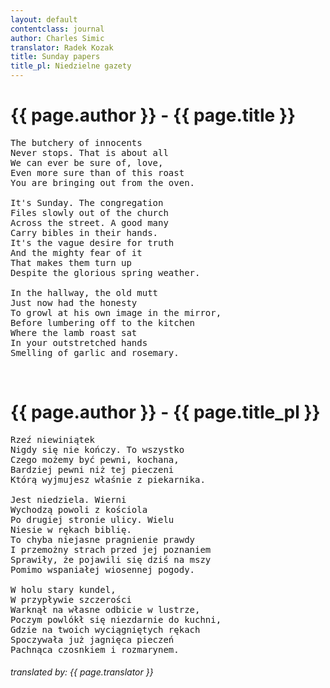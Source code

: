 ```yaml
---
layout: default
contentclass: journal
author: Charles Simic
translator: Radek Kozak
title: Sunday papers
title_pl: Niedzielne gazety
---
```


<h1 class="poem-title">{{ page.author }} - {{ page.title }}</h1>

<pre class="poem">
The butchery of innocents
Never stops. That is about all
We can ever be sure of, love,
Even more sure than of this roast
You are bringing out from the oven.

It's Sunday. The congregation
Files slowly out of the church
Across the street. A good many
Carry bibles in their hands.
It's the vague desire for truth
And the mighty fear of it
That makes them turn up
Despite the glorious spring weather.

In the hallway, the old mutt
Just now had the honesty
To growl at his own image in the mirror,
Before lumbering off to the kitchen
Where the lamb roast sat
In your outstretched hands
Smelling of garlic and rosemary.
</pre>
<br/>
<h1 id="pl" class="poem-title">{{ page.author }} - {{ page.title_pl }}</h1>

<pre class="poem">
Rzeź niewiniątek 
Nigdy się nie kończy. To wszystko
Czego możemy być pewni, kochana,
Bardziej pewni niż tej pieczeni
Którą wyjmujesz właśnie z piekarnika.

Jest niedziela. Wierni
Wychodzą powoli z kościola
Po drugiej stronie ulicy. Wielu
Niesie w rękach biblię.
To chyba niejasne pragnienie prawdy
I przemożny strach przed jej poznaniem
Sprawiły, że pojawili się dziś na mszy
Pomimo wspaniałej wiosennej pogody.

W holu stary kundel,
W przypływie szczerości
Warknął na własne odbicie w lustrze,
Poczym powlókł się niezdarnie do kuchni,
Gdzie na twoich wyciągniętych rękach
Spoczywała już jagnięca pieczeń
Pachnąca czosnkiem i rozmarynem.
</pre>

<h6 class="poem">translated by: {{ page.translator }}</h6>
